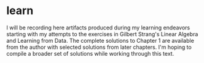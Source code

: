 # learn

I will be recording here artifacts produced during my learning endeavors starting with my attempts to the exercises in Gilbert Strang's Linear Algebra and Learning from Data. The complete solutions to Chapter 1 are available from the author with selected solutions from later chapters. I'm hoping to compile a broader set of solutions while working through this text. 
